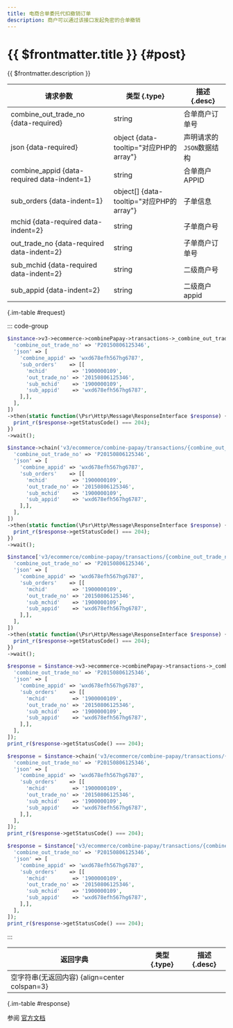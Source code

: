 ```yaml
---
title: 电商合单委托代扣撤销订单
description: 商户可以通过该接口发起免密的合单撤销
---
```


# {{ $frontmatter.title }} {#post}

{{ $frontmatter.description }}

| 请求参数 | 类型 {.type} | 描述 {.desc}
| --- | --- | ---
| combine_out_trade_no {data-required} | string | 合单商户订单号
| json {data-required} | object {data-tooltip="对应PHP的array"} | 声明请求的`JSON`数据结构
| combine_appid {data-required data-indent=1} | string | 合单商户APPID
| sub_orders {data-indent=1} | object[] {data-tooltip="对应PHP的array"} | 子单信息
| mchid {data-required data-indent=2} | string | 子单商户号
| out_trade_no {data-required data-indent=2} | string | 子单商户订单号
| sub_mchid {data-required data-indent=2} | string | 二级商户号
| sub_appid {data-indent=2} | string | 二级商户appid

{.im-table #request}

::: code-group

```php [异步纯链式]
$instance->v3->ecommerce->combinePapay->transactions->_combine_out_trade_no_->reverse->postAsync([
  'combine_out_trade_no' => 'P20150806125346',
  'json' => [
    'combine_appid' => 'wxd678efh567hg6787',
    'sub_orders'    => [[
      'mchid'        => '1900000109',
      'out_trade_no' => '20150806125346',
      'sub_mchid'    => '1900000109',
      'sub_appid'    => 'wxd678efh567hg6787',
    ],],
  ],
])
->then(static function(\Psr\Http\Message\ResponseInterface $response) {
  print_r($response->getStatusCode() === 204);
})
->wait();
```

```php [异步声明式]
$instance->chain('v3/ecommerce/combine-papay/transactions/{combine_out_trade_no}/reverse')->postAsync([
  'combine_out_trade_no' => 'P20150806125346',
  'json' => [
    'combine_appid' => 'wxd678efh567hg6787',
    'sub_orders'    => [[
      'mchid'        => '1900000109',
      'out_trade_no' => '20150806125346',
      'sub_mchid'    => '1900000109',
      'sub_appid'    => 'wxd678efh567hg6787',
    ],],
  ],
])
->then(static function(\Psr\Http\Message\ResponseInterface $response) {
  print_r($response->getStatusCode() === 204);
})
->wait();
```

```php [异步属性式]
$instance['v3/ecommerce/combine-papay/transactions/{combine_out_trade_no}/reverse']->postAsync([
  'combine_out_trade_no' => 'P20150806125346',
  'json' => [
    'combine_appid' => 'wxd678efh567hg6787',
    'sub_orders'    => [[
      'mchid'        => '1900000109',
      'out_trade_no' => '20150806125346',
      'sub_mchid'    => '1900000109',
      'sub_appid'    => 'wxd678efh567hg6787',
    ],],
  ],
])
->then(static function(\Psr\Http\Message\ResponseInterface $response) {
  print_r($response->getStatusCode() === 204);
})
->wait();
```

```php [同步纯链式]
$response = $instance->v3->ecommerce->combinePapay->transactions->_combine_out_trade_no_->reverse->post([
  'combine_out_trade_no' => 'P20150806125346',
  'json' => [
    'combine_appid' => 'wxd678efh567hg6787',
    'sub_orders'    => [[
      'mchid'        => '1900000109',
      'out_trade_no' => '20150806125346',
      'sub_mchid'    => '1900000109',
      'sub_appid'    => 'wxd678efh567hg6787',
    ],],
  ],
]);
print_r($response->getStatusCode() === 204);
```

```php [同步声明式]
$response = $instance->chain('v3/ecommerce/combine-papay/transactions/{combine_out_trade_no}/reverse')->post([
  'combine_out_trade_no' => 'P20150806125346',
  'json' => [
    'combine_appid' => 'wxd678efh567hg6787',
    'sub_orders'    => [[
      'mchid'        => '1900000109',
      'out_trade_no' => '20150806125346',
      'sub_mchid'    => '1900000109',
      'sub_appid'    => 'wxd678efh567hg6787',
    ],],
  ],
]);
print_r($response->getStatusCode() === 204);
```

```php [同步属性式]
$response = $instance['v3/ecommerce/combine-papay/transactions/{combine_out_trade_no}/reverse']->post([
  'combine_out_trade_no' => 'P20150806125346',
  'json' => [
    'combine_appid' => 'wxd678efh567hg6787',
    'sub_orders'    => [[
      'mchid'        => '1900000109',
      'out_trade_no' => '20150806125346',
      'sub_mchid'    => '1900000109',
      'sub_appid'    => 'wxd678efh567hg6787',
    ],],
  ],
]);
print_r($response->getStatusCode() === 204);
```

:::

| 返回字典 | 类型 {.type} | 描述 {.desc}
| --- | --- | ---
| 空字符串(无返回内容) {align=center colspan=3}

{.im-table #response}

参阅 [官方文档](https://pay.weixin.qq.com/wiki/doc/apiv3_partner/Offline/apis/chapter5_5_5.shtml)
